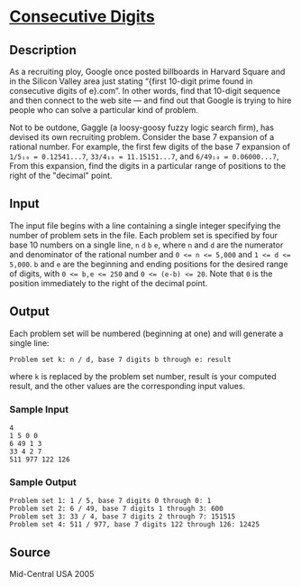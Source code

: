 # [Consecutive Digits](http://poj.org/problem?id=2710)

## Description

As a recruiting ploy, Google once posted billboards in Harvard Square and in the Silicon Valley area just stating “{first 10-digit prime found in consecutive digits of e}.com”. In other words, find that 10-digit sequence and then connect to the web site — and find out that Google is trying to hire people who can solve a particular kind of problem.

Not to be outdone, Gaggle (a loosy-goosy fuzzy logic search firm), has devised its own recruiting problem. Consider the base 7 expansion of a rational number. For example, the first few digits of the base 7 expansion of `1/5₁₀ = 0.12541...7`, `33/4₁₀ = 11.15151...7`, and `6/49₁₀ = 0.06000...7`, From this expansion, find the digits in a particular range of positions to the right of the "decimal" point.

## Input

The input file begins with a line containing a single integer specifying the number of problem sets in the file. Each problem set is specified by four base 10 numbers on a single line, `n` `d` `b` `e`, where `n` and `d` are the numerator and denominator of the rational number and `0 <= n <= 5,000` and `1 <= d <= 5,000`. `b` and `e` are the beginning and ending positions for the desired range of digits, with `0 <= b,e <= 250` and `0 <= (e-b) <= 20`. Note that `0` is the position immediately to the right of the decimal point.

## Output

Each problem set will be numbered (beginning at one) and will generate a single line:
```
Problem set k: n / d, base 7 digits b through e: result
```
where `k` is replaced by the problem set number, result is your computed result, and the other values are the corresponding input values.

### Sample Input
```
4
1 5 0 0
6 49 1 3
33 4 2 7
511 977 122 126
```

### Sample Output
```
Problem set 1: 1 / 5, base 7 digits 0 through 0: 1
Problem set 2: 6 / 49, base 7 digits 1 through 3: 600
Problem set 3: 33 / 4, base 7 digits 2 through 7: 151515
Problem set 4: 511 / 977, base 7 digits 122 through 126: 12425
```

## Source

Mid-Central USA 2005
